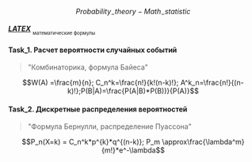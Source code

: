 $$Probability_-theory - Math_-statistic$$

[*__LATEX__*](https://teletype.in/@dt_analytic/a1Ti2mtYooK)
<sub><sub>математические формулы</sub></sub>

#### Task_1. Расчет вероятности случайных событий
>"Комбинаторика, формула Байеса"<p>

$$W(A) =\frac{m}{n}; C_n^k=\frac{n!}{k!(n-k)!}; A^k_n=\frac{n!}{(n-k)!};P(B|A)=\frac{P(A|B)*P(B))}{P(A)}$$

#### Task_2. Дискретные распределения вероятностей
>"Формула Бернулли, распределение Пуассона"<p>

$$P_n(X=k) = C_n^k*p^{k}*q^{(n-k)}; P_m \approx\frac{\lambda^m}{m!}*e^-\lambda$$
